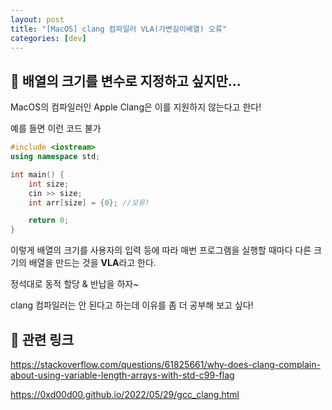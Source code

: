 ```yaml
---
layout: post
title: "[MacOS] clang 컴파일러 VLA(가변길이배열) 오류"
categories: [dev]
---
```


## 💨 배열의 크기를 변수로 지정하고 싶지만...

MacOS의 컴파일러인 Apple Clang은 이를 지원하지 않는다고 한다!

예를 들면 이런 코드 불가

```cpp
#include <iostream>
using namespace std;

int main() {
    int size;
    cin >> size;
    int arr[size] = {0}; //오류!

    return 0;
}
```

이렇게 배열의 크기를 사용자의 입력 등에 따라 매번 프로그램을 실행할 때마다 다른 크기의 배열을 만드는 것을 **VLA**라고 한다.

정석대로 동적 할당 & 반납을 하자~

clang 컴파일러는 안 된다고 하는데 이유를 좀 더 공부해 보고 싶다!

## 💨 관련 링크

<https://stackoverflow.com/questions/61825661/why-does-clang-complain-about-using-variable-length-arrays-with-std-c99-flag>

<https://0xd00d00.github.io/2022/05/29/gcc_clang.html>